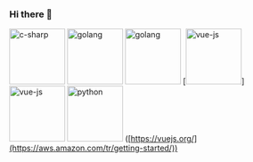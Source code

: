 ### Hi there 👋
[<img src="https://cdn.worldvectorlogo.com/logos/c--4.svg" alt="c-sharp" width="100">](https://docs.microsoft.com/en-us/dotnet/csharp/)
[<img src="https://hsto.org/webt/5b/2e/6a/5b2e6a4a389cc942256392.png" alt="golang" width="100">](https://golang.org/doc/)
[<img src="https://upload.wikimedia.org/wikipedia/commons/thumb/e/ee/.NET_Core_Logo.svg/768px-.NET_Core_Logo.svg.png" alt="golang" width="100">](https://dotnet.microsoft.com/en-us/download/dotnet)
[<img src="https://upload.wikimedia.org/wikipedia/commons/thumb/9/93/Amazon_Web_Services_Logo.svg/768px-Amazon_Web_Services_Logo.svg.png" alt="vue-js" width="100">]
[<img src="https://upload.wikimedia.org/wikipedia/commons/9/95/Vue.js_Logo_2.svg" alt="vue-js" width="100">](https://vuejs.org/)
[<img src="https://cdn.iconscout.com/icon/free/png-256/python-3521655-2945099.png" alt="python" width="100">](https://docs.python.org/3/library/index.html)
([https://vuejs.org/](https://aws.amazon.com/tr/getting-started/))



<!--
**codervis/codervis** is a ✨ _special_ ✨ repository because its `README.md` (this file) appears on your GitHub profile.

Here are some ideas to get you started:

- 🔭 I’m currently working on ...
- 🌱 I’m currently learning ...
- 👯 I’m looking to collaborate on ...
- 🤔 I’m looking for help with ...
- 💬 Ask me about ...
- 📫 How to reach me: ...
- 😄 Pronouns: ...
- ⚡ Fun fact: ...
-->
